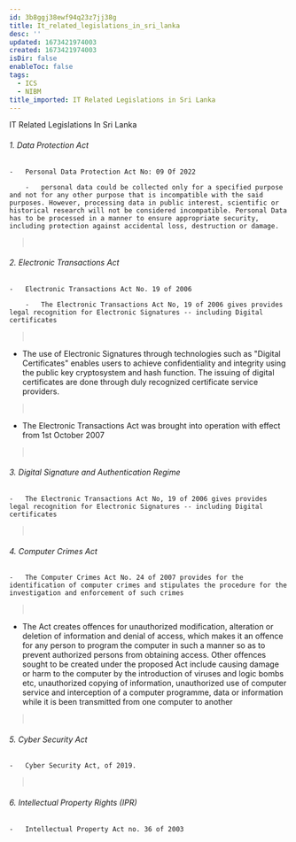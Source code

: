 ```yaml
---
id: 3b8ggj38ewf94q23z7jj38g
title: It_related_legislations_in_sri_lanka
desc: ''
updated: 1673421974003
created: 1673421974003
isDir: false
enableToc: false
tags:
  - ICS
  - NIBM
title_imported: IT Related Legislations in Sri Lanka
---
```


IT Related Legislations In Sri Lanka

###### 1.  Data Protection Act

    -   Personal Data Protection Act No: 09 Of 2022

        -   personal data could be collected only for a specified purpose and not for any other purpose that is incompatible with the said purposes. However, processing data in public interest, scientific or historical research will not be considered incompatible. Personal Data has to be processed in a manner to ensure appropriate security, including protection against accidental loss, destruction or damage.

>  

###### 2.  Electronic Transactions Act

    -   Electronic Transactions Act No. 19 of 2006

        -   The Electronic Transactions Act No, 19 of 2006 gives provides legal recognition for Electronic Signatures -- including Digital certificates

>  

-   The use of Electronic Signatures through technologies such as "Digital Certificates" enables users to achieve confidentiality and integrity using the public key cryptosystem and hash function. The issuing of digital certificates are done through duly recognized certificate service providers.

>  

-   The Electronic Transactions Act was brought into operation with effect from 1st October 2007

>  

###### 3. Digital Signature and Authentication Regime

    -   The Electronic Transactions Act No, 19 of 2006 gives provides legal recognition for Electronic Signatures -- including Digital certificates

>  

###### 4.  Computer Crimes Act

    -   The Computer Crimes Act No. 24 of 2007 provides for the identification of computer crimes and stipulates the procedure for the investigation and enforcement of such crimes

>  

-   The Act creates offences for unauthorized modification, alteration or deletion of information and denial of access, which makes it an offence for any person to program the computer in such a manner so as to prevent authorized persons from obtaining access. Other offences sought to be created under the proposed Act include causing damage or harm to the computer by the introduction of viruses and logic bombs etc, unauthorized copying of information, unauthorized use of computer service and interception of a computer programme, data or information while it is been transmitted from one computer to another

>  

###### 5. Cyber Security Act

    -   Cyber Security Act, of 2019.

>  

###### 6.  Intellectual Property Rights (IPR)

    -   Intellectual Property Act no. 36 of 2003
